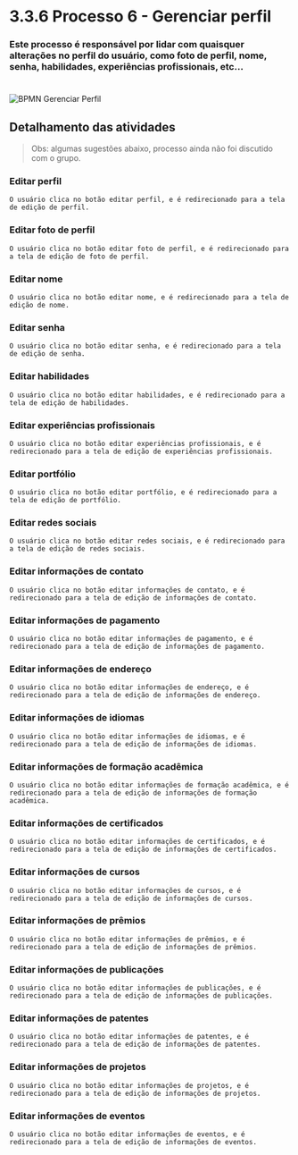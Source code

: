 # 3.3.6 Processo 6 - Gerenciar perfil

### Este processo é responsável por lidar com quaisquer alterações no perfil do usuário, como foto de perfil, nome, senha, habilidades, experiências profissionais, etc... 

<!-- > **Autor:** Luís Brescia -->

#

![BPMN Gerenciar Perfil](../images/bpmn/GerenciarPerfil.png)

## Detalhamento das atividades

> Obs: algumas sugestões abaixo, processo ainda não foi discutido com o grupo.

### **Editar perfil**

    O usuário clica no botão editar perfil, e é redirecionado para a tela de edição de perfil.

### **Editar foto de perfil**

    O usuário clica no botão editar foto de perfil, e é redirecionado para a tela de edição de foto de perfil.

### **Editar nome**

    O usuário clica no botão editar nome, e é redirecionado para a tela de edição de nome.

### **Editar senha**

    O usuário clica no botão editar senha, e é redirecionado para a tela de edição de senha.

### **Editar habilidades**

    O usuário clica no botão editar habilidades, e é redirecionado para a tela de edição de habilidades.

### **Editar experiências profissionais**

    O usuário clica no botão editar experiências profissionais, e é redirecionado para a tela de edição de experiências profissionais.

### **Editar portfólio**

    O usuário clica no botão editar portfólio, e é redirecionado para a tela de edição de portfólio.

### **Editar redes sociais**

    O usuário clica no botão editar redes sociais, e é redirecionado para a tela de edição de redes sociais.

### **Editar informações de contato**

    O usuário clica no botão editar informações de contato, e é redirecionado para a tela de edição de informações de contato.

### **Editar informações de pagamento**

    O usuário clica no botão editar informações de pagamento, e é redirecionado para a tela de edição de informações de pagamento.

### **Editar informações de endereço**

    O usuário clica no botão editar informações de endereço, e é redirecionado para a tela de edição de informações de endereço.

### **Editar informações de idiomas**

    O usuário clica no botão editar informações de idiomas, e é redirecionado para a tela de edição de informações de idiomas.

### **Editar informações de formação acadêmica**

    O usuário clica no botão editar informações de formação acadêmica, e é redirecionado para a tela de edição de informações de formação acadêmica.

### **Editar informações de certificados**

    O usuário clica no botão editar informações de certificados, e é redirecionado para a tela de edição de informações de certificados.

### **Editar informações de cursos**

    O usuário clica no botão editar informações de cursos, e é redirecionado para a tela de edição de informações de cursos.

### **Editar informações de prêmios**

    O usuário clica no botão editar informações de prêmios, e é redirecionado para a tela de edição de informações de prêmios.

### **Editar informações de publicações**

    O usuário clica no botão editar informações de publicações, e é redirecionado para a tela de edição de informações de publicações.

### **Editar informações de patentes**

    O usuário clica no botão editar informações de patentes, e é redirecionado para a tela de edição de informações de patentes.

### **Editar informações de projetos**

    O usuário clica no botão editar informações de projetos, e é redirecionado para a tela de edição de informações de projetos.

### **Editar informações de eventos**

    O usuário clica no botão editar informações de eventos, e é redirecionado para a tela de edição de informações de eventos.
